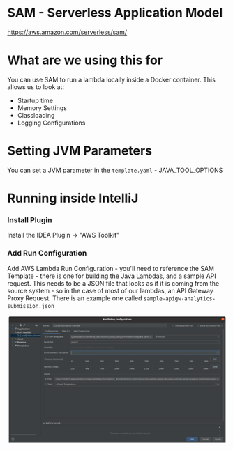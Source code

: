 # SAM - Serverless Application Model

https://aws.amazon.com/serverless/sam/

# What are we using this for

You can use SAM to run a lambda locally inside a Docker container. This allows us to look at:

- Startup time 
- Memory Settings
- Classloading
- Logging Configurations

# Setting JVM Parameters

You can set a JVM parameter in the `template.yaml` - JAVA_TOOL_OPTIONS

# Running inside IntelliJ

### Install Plugin 

Install the IDEA Plugin -> "AWS Toolkit"

### Add Run Configuration

Add AWS Lambda Run Configuration - you'll need to reference the SAM Template - there is one for building the Java Lambdas,
and a sample API request. This needs to be a JSON file that looks as if it is coming from the source system - so in the case of most of 
our lambdas, an API Gateway Proxy Request. There is an example one called `sample-apigw-analytics-submission.json`

![Example Configuration](sam-setup-intellij.png)
